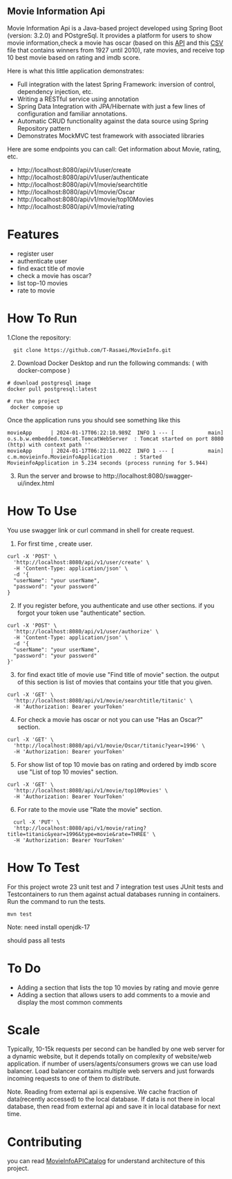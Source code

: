 ## Movie Information Api
Movie Information Api is a Java-based project developed using Spring Boot (version: 3.2.0) and POstgreSql.
It provides a platform for users to show movie information,check a movie has oscar (based on this [API](http://www.omdbapi.com/) and this [CSV](https://backbase.atlassian.net/wiki/download/attachments/2930016591/academy_awards.csv?version=1&modificationDate=1620402580285&cacheVersion=1&api=v2&download=true) file that
contains winners from 1927 until 2010), rate movies, and receive top 10 best movie based on rating and imdb score.

Here is what this little application demonstrates:
- Full integration with the latest Spring Framework: inversion of control, dependency injection, etc.
- Writing a RESTful service using annotation
- Spring Data Integration with JPA/Hibernate with just a few lines of configuration and familiar annotations.
- Automatic CRUD functionality against the data source using Spring Repository pattern
- Demonstrates MockMVC test framework with associated libraries

Here are some endpoints you can call:
Get information about Movie, rating, etc.

* http://localhost:8080/api/v1/user/create
* http://localhost:8080/api/v1/user/authenticate
* http://localhost:8080/api/v1/movie/searchtitle
* http://localhost:8080/api/v1/movie/Oscar
* http://localhost:8080/api/v1/movie/top10Movies
* http://localhost:8080/api/v1/movie/rating

# Features
* register user
* authenticate user
* find exact title of movie
* check a movie has oscar?
* list top-10 movies
* rate to movie

# How To Run
1.Clone the repository:
```shell
  git clone https://github.com/T-Rasaei/MovieInfo.git
```
2. Download Docker Desktop and run the following commands: ( with docker-compose )
```shell
# download postgresql image
docker pull postgresql:latest
```
```shell
# run the project
 docker compose up
```
Once the application runs you should see something like this
```shell
movieApp      | 2024-01-17T06:22:10.989Z  INFO 1 --- [           main] o.s.b.w.embedded.tomcat.TomcatWebServer  : Tomcat started on port 8080 (http) with context path ''
movieApp      | 2024-01-17T06:22:11.002Z  INFO 1 --- [           main] c.m.movieinfo.MovieinfoApplication       : Started MovieinfoApplication in 5.234 seconds (process running for 5.944)
```
3. Run the server and browse to http://localhost:8080/swagger-ui/index.html

# How To Use 
You use swagger link or curl command in shell for create request.
1. For first time , create user. 
```shell
curl -X 'POST' \
  'http://localhost:8080/api/v1/user/create' \
  -H 'Content-Type: application/json' \
  -d '{
  "userName": "your userName",
  "password": "your password"
}
```
2. If you register before, you authenticate and use other sections. if you forgot your token use "authenticate" section.
```shell
curl -X 'POST' \
  'http://localhost:8080/api/v1/user/authorize' \
  -H 'Content-Type: application/json' \
  -d '{
  "userName": "your userName",
  "password": "your password"
}'
```
3. for find exact title of movie use "Find title of movie" section. the output of this section is list of movies that contains your title that you given.
```shell
curl -X 'GET' \
  'http://localhost:8080/api/v1/movie/searchtitle/titanic' \
  -H 'Authorization: Bearer yourToken'
```
4. For check a movie has oscar or not you can use "Has an Oscar?" section.
```shell
curl -X 'GET' \
  'http://localhost:8080/api/v1/movie/Oscar/titanic?year=1996' \
  -H 'Authorization: Bearer yourToken'
```
5. For show list of top 10 movie bas on rating and ordered by imdb score use "List of top 10 movies" section.
```shell
curl -X 'GET' \
  'http://localhost:8080/api/v1/movie/top10Movies' \
  -H 'Authorization: Bearer YourToken'
```
6. For rate to the movie use "Rate the movie" section.
```shell
  curl -X 'PUT' \
  'http://localhost:8080/api/v1/movie/rating?title=titanic&year=1996&type=movie&rate=THREE' \
  -H 'Authorization: Bearer YourToken'
```

# How To Test
For this project wrote 23 unit test and 7 integration test uses JUnit tests and Testcontainers to run them against actual databases running in containers.
Run the command to run the tests.
```shell
mvn test
```
Note: need install openjdk-17

should pass all tests

# To Do
- Adding a section that lists the top 10 movies by rating and movie genre
- Adding a section that allows users to add comments to a movie and display the most common comments

# Scale
Typically, 10-15k requests per second can be handled by one web server for a dynamic website, but it depends totally on complexity of website/web application.
if number of users/agents/consumers grows we can use load balancer.
Load balancer contains multiple web servers and just forwards incoming requests to one of them to distribute.

Note. Reading from external api is expensive. We cache fraction of data(recently accessed) to the local database. If data is not there in local database,  then read from external api and save it in local database for next time.

# Contributing
you can read [MovieInfoAPICatalog](https://github.com/T-Rasaei/MovieInfo/blob/master/MovieInfoAPICatalog.pdf)  for understand architecture of this project.

